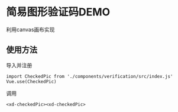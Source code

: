 # 简易图形验证码DEMO

利用canvas画布实现

## 使用方法

导入并注册

    import CheckedPic from './components/verification/src/index.js'
    Vue.use(CheckedPic)

调用

    <xd-checkedPic><xd-checkedPic>
